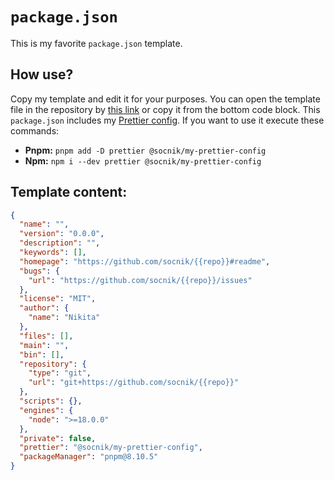 # `package.json`

This is my favorite `package.json` template.

## How use?

Copy my template and edit it for your purposes. You can open the template file in the repository by [this link](https://github.com/socnik/my-package-json/blob/main/template.package.json) or copy it from the bottom code block. This `package.json` includes my [Prettier config](https://github.com/socnik/my-prettier-config). If you want to use it execute these commands:

- **Pnpm:** `pnpm add -D prettier @socnik/my-prettier-config`
- **Npm:** `npm i --dev prettier @socnik/my-prettier-config`

## Template content:

```json
{
  "name": "",
  "version": "0.0.0",
  "description": "",
  "keywords": [],
  "homepage": "https://github.com/socnik/{{repo}}#readme",
  "bugs": {
    "url": "https://github.com/socnik/{{repo}}/issues"
  },
  "license": "MIT",
  "author": {
    "name": "Nikita"
  },
  "files": [],
  "main": "",
  "bin": [],
  "repository": {
    "type": "git",
    "url": "git+https://github.com/socnik/{{repo}}"
  },
  "scripts": {},
  "engines": {
    "node": ">=18.0.0"
  },
  "private": false,
  "prettier": "@socnik/my-prettier-config",
  "packageManager": "pnpm@8.10.5"
}
```
